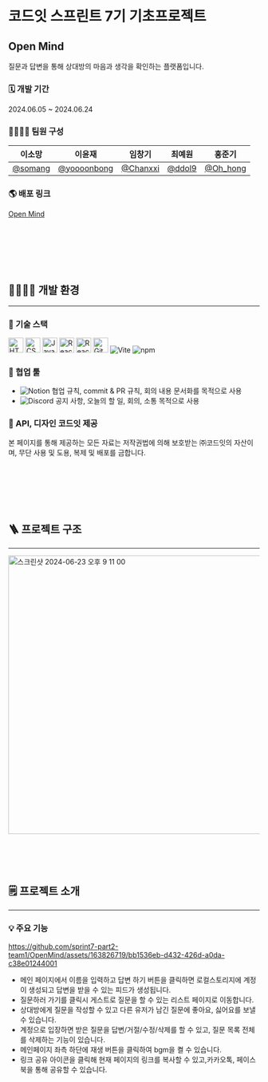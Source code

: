 # **코드잇 스프린트 7기 기초프로젝트**

## Open Mind
질문과 답변을 통해 상대방의 마음과 생각을 확인하는 플랫폼입니다.

### 🗓️ 개발 기간
2024.06.05 ~ 2024.06.24

### 👨‍👩‍👧‍👦 팀원 구성
| 이소망   | 이윤재   | 임창기  | 최예원   | 홍준기   |
|---------|---------|---------|---------|---------|
| [@somang](https://github.com/som0301)   | [@yoooonbong](https://github.com/clyde-yoon)   | [@Chanxxi](https://github.com/ChanxxiWrld)   | [@ddol9](https://github.com/ddol9)   | [@Oh_hong](https://github.com/Oh-hong)   |

### 🌎 배포 링크
[Open Mind](https://open-mind-sigma.vercel.app/)

<br>
<br>
<br>
<br>
<br>

## 🧑‍💻👩‍💻 개발 환경
-----
### 🔨 기술 스택
<img src="https://img.shields.io/badge/-HTML5-E34F26?logo=html5&logoColor=white&style=for-the-badge" alt="HTML5" height="30"> <img src="https://img.shields.io/badge/-CSS-1572B6?logo=css3&logoColor=white&style=for-the-badge" alt="CSS3" height="30"> <img src="https://img.shields.io/badge/-JavaScript-F7DF1E?logo=javascript&logoColor=black&style=for-the-badge" alt="JavaScript" height="30"> <img src="https://img.shields.io/badge/-React-61DAFB?logo=react&logoColor=white&style=for-the-badge" alt="React" height="30"> <img src="https://img.shields.io/badge/-React%20Router-CA4245?logo=react-router&logoColor=white&style=for-the-badge" alt="React Router" height="30"> <img src="https://img.shields.io/badge/-GitHub-181717?logo=github&logoColor=white&style=for-the-badge" alt="GitHub" height="30"> ![Vite](https://img.shields.io/badge/-Vite-646CFF?logo=vite&logoColor=white&style=for-the-badge) ![npm](https://img.shields.io/badge/-npm-CB3837?logo=npm&logoColor=white&style=for-the-badge)


### 💬 협업 툴
 - ![Notion](https://img.shields.io/badge/-Notion-000000?logo=notion&logoColor=white&style=for-the-badge)  협업 규칙, commit & PR 규칙, 회의 내용 문서화를 목적으로 사용
 - ![Discord](https://img.shields.io/badge/-Discord-5865F2?logo=discord&logoColor=white&style=for-the-badge)  공지 사항, 오늘의 할 일, 회의, 소통 목적으로 사용


### 🎨 API, 디자인 코드잇 제공
본 페이지를 통해 제공하는 모든 자료는 저작권법에 의해 보호받는 ㈜코드잇의 자산이며, 무단 사용 및 도용, 복제 및 배포를 금합니다.

<br>
<br>
<br>
<br>
<br>


## 🪜 프로젝트 구조
-----
<img width="559" alt="스크린샷 2024-06-23 오후 9 11 00" src="https://github.com/sprint7-part2-team1/OpenMind/assets/163826719/bfdda799-6df9-4cde-87d4-9fb9669b0231">
<br>
<br>
<br>
<br>
<br>

## 🗒️ 프로젝트 소개
-----





### 💡 주요 기능

https://github.com/sprint7-part2-team1/OpenMind/assets/163826719/bb1536eb-d432-426d-a0da-c38e01244001

 - 메인 페이지에서 이름을 입력하고 답변 하기 버튼을 클릭하면 로컬스토리지에 계정이 생성되고 답변을 받을 수 있는 피드가 생성됩니다.
 - 질문하러 가기를 클릭시 게스트로 질문을 할 수 있는 리스트 페이지로 이동합니다.
 - 상대방에게 질문을 작성할 수 있고 다른 유저가 남긴 질문에 좋아요, 싫어요를 보낼 수 있습니다.
 - 계정으로 입장하면 받은 질문을 답변/거절/수정/삭제를 할 수 있고, 질문 목록 전체를 삭제하는 기능이 있습니다.
 - 메인페이지 좌측 하단에 재생 버튼을 클릭하여 bgm을 켤 수 있습니다.
 - 링크 공유 아이콘을 클릭해 현재 페이지의 링크를 복사할 수 있고,카카오톡, 페이스북을 통해 공유할 수 있습니다.

